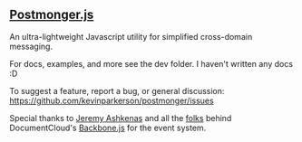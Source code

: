 ## [Postmonger.js](http://kevinparkerson.github.com/postmonger/)

An ultra-lightweight Javascript utility for simplified cross-domain messaging.

For docs, examples, and more see the dev folder. I haven't written any docs :D

To suggest a feature, report a bug, or general discussion:
https://github.com/kevinparkerson/postmonger/issues

Special thanks to [Jeremy Ashkenas](https://github.com/jashkenas) and all the [folks](https://github.com/documentcloud/backbone/graphs/contributors) behind DocumentCloud's [Backbone.js](https://github.com/documentcloud/backbone/) for the event system.